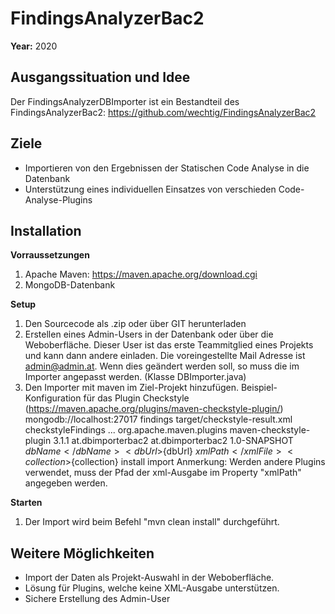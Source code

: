 # FindingsAnalyzerBac2
__Year:__ 2020  

## Ausgangssituation und Idee
Der FindingsAnalyzerDBImporter ist ein Bestandteil des FindingsAnalyzerBac2: https://github.com/wechtig/FindingsAnalyzerBac2

## Ziele
* Importieren von den Ergebnissen der Statischen Code Analyse in die Datenbank 
* Unterstützung eines individuellen Einsatzes von verschieden Code-Analyse-Plugins

## Installation
__Vorraussetzungen__  
1. Apache Maven: https://maven.apache.org/download.cgi  
2. MongoDB-Datenbank
    
__Setup__  
1. Den Sourcecode als .zip oder über GIT herunterladen
2. Erstellen eines Admin-Users in der Datenbank oder über die Weboberfläche. Dieser User ist das erste Teammitglied eines Projekts und kann dann andere einladen. Die voreingestellte Mail Adresse ist admin@admin.at. Wenn dies geändert werden soll, so muss die im Importer angepasst werden. (Klasse DBImporter.java)
3. Den Importer mit maven im Ziel-Projekt hinzufügen. Beispiel-Konfiguration für das Plugin Checkstyle (https://maven.apache.org/plugins/maven-checkstyle-plugin/)
            <dbUrl>mongodb://localhost:27017</dbUrl>
            <dbName>findings</dbName>
            <xmlPath>target/checkstyle-result.xml</xmlPath>
            <collection>checkstyleFindings</collection>
            ...
            <plugin>
                <groupId>org.apache.maven.plugins</groupId>
                <artifactId>maven-checkstyle-plugin</artifactId>
                <version>3.1.1</version>
            </plugin>
            <plugin>
                <groupId>at.dbimporterbac2</groupId>
                <artifactId>at.dbimporterbac2</artifactId>
                <version>1.0-SNAPSHOT</version>
                <configuration>
                    <dbName>${dbName}</dbName>
                    <dbUrl>${dbUrl}</dbUrl>
                    <xmlFile>${xmlPath}</xmlFile>
                    <collection>${collection}</collection>
                </configuration>
                <executions>
                    <execution>
                        <phase>install</phase>
                        <goals>
                            <goal>import</goal>
                        </goals>
                    </execution>
                </executions>
            </plugin>
Anmerkung: Werden andere Plugins verwendet, muss der Pfad der xml-Ausgabe im Property "xmlPath" angegeben werden.

__Starten__
1. Der Import wird beim Befehl "mvn clean install" durchgeführt.

## Weitere Möglichkeiten
* Import der Daten als Projekt-Auswahl in der Weboberfläche.
* Lösung für Plugins, welche keine XML-Ausgabe unterstützen.
* Sichere Erstellung des Admin-User 

